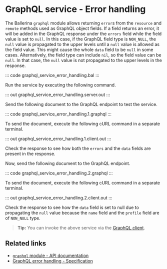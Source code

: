 # GraphQL service - Error handling

The Ballerina `graphql` module allows returning `error`s from the `resource` and `remote` methods used as GraphQL object fields. If a field returns an error, it will be added in the GraphQL response under the `errors` field while the field value is set to `null`. In this case, if the GraphQL field type is `NON_NULL`, the `null` value is propagated to the upper levels until a `null` value is allowed as the field value. This might cause the whole `data` field to be `null` in some cases. Alternatively, the field type can include `nil`, so the field value can be `null`. In that case, the `null` value is not propagated to the upper levels in the response.

::: code graphql_service_error_handling.bal :::

Run the service by executing the following command.

::: out graphql_service_error_handling.server.out :::

Send the following document to the GraphQL endpoint to test the service.

::: code graphql_service_error_handling.1.graphql :::

To send the document, execute the following cURL command in a separate terminal.

::: out graphql_service_error_handling.1.client.out :::

Check the response to see how both the `errors` and the `data` fields are present in the response.

Now, send the following document to the GraphQL endpoint.

::: code graphql_service_error_handling.2.graphql :::

To send the document, execute the following cURL command in a separate terminal.

::: out graphql_service_error_handling.2.client.out :::

Check the response to see how the `data` field is set to null due to propagating the `null` value because the `name` field and the `profile` field are of `NON_NULL` type.

>**Tip:** You can invoke the above service via the [GraphQL client](/learn/by-example/graphql-client-query-endpoint/).

## Related links
- [`graphql` module - API documentation](https://lib.ballerina.io/ballerina/graphql/latest)
- [GraphQL error handling - Specification](/spec/graphql/#72-service-error-handling)
